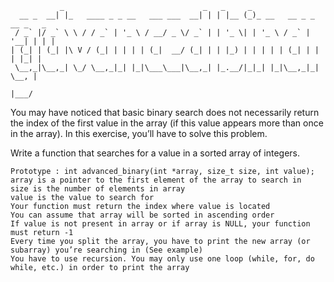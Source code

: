 ```
           _                               _   _     _                        
  __ _  __| |_   ____ _ _ __   ___ ___  __| | | |__ (_)_ __   __ _ _ __ _   _ 
 / _` |/ _` \ \ / / _` | '_ \ / __/ _ \/ _` | | '_ \| | '_ \ / _` | '__| | | |
| (_| | (_| |\ V / (_| | | | | (_|  __/ (_| | | |_) | | | | | (_| | |  | |_| |
 \__,_|\__,_| \_/ \__,_|_| |_|\___\___|\__,_| |_.__/|_|_| |_|\__,_|_|   \__, |
                                                                        |___/ 
```
You may have noticed that basic binary search does not necessarily return the index of the first value in the array (if this value appears more than once in the array). In this exercise, you’ll have to solve this problem.

Write a function that searches for a value in a sorted array of integers.

    Prototype : int advanced_binary(int *array, size_t size, int value);
    array is a pointer to the first element of the array to search in
    size is the number of elements in array
    value is the value to search for
    Your function must return the index where value is located
    You can assume that array will be sorted in ascending order
    If value is not present in array or if array is NULL, your function must return -1
    Every time you split the array, you have to print the new array (or subarray) you’re searching in (See example)
    You have to use recursion. You may only use one loop (while, for, do while, etc.) in order to print the array
